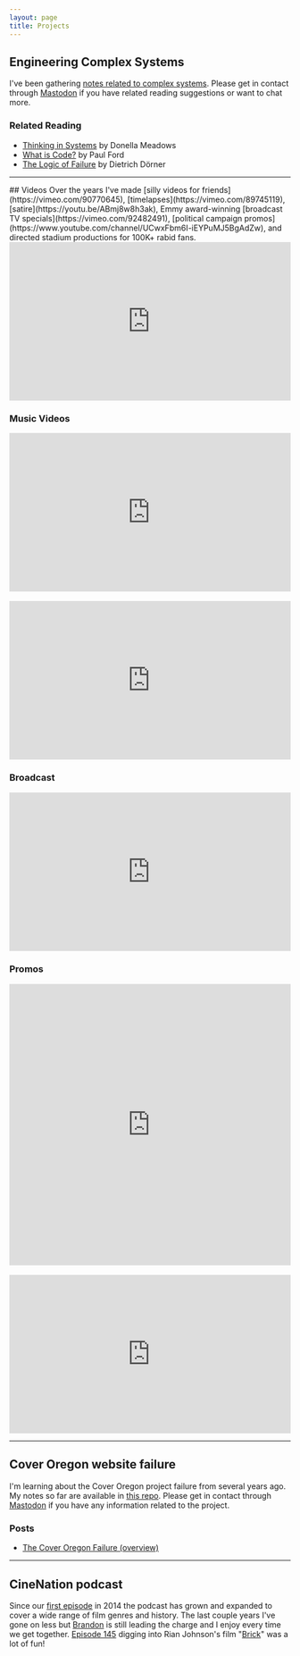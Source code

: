 ```yaml
---
layout: page
title: Projects
---
```


## Engineering Complex Systems

I've been gathering [notes related to complex systems](/complex-systems). Please get in contact through [Mastodon](https://moth.social/@suite22) if you have related reading suggestions or want to chat more.

### Related Reading

* [Thinking in Systems](https://bookshop.org/books/thinking-in-systems-international-bestseller/9781603580557) by Donella Meadows
* [What is Code?](https://www.bloomberg.com/graphics/2015-paul-ford-what-is-code/) by Paul Ford
* [The Logic of Failure](https://bookshop.org/books/the-logic-of-failure-recognizing-and-avoiding-error-in-complex-situations/9780201479485) by Dietrich Dörner

--- 

<p id="videos"></p>
## Videos
Over the years I've made [silly videos for friends](https://vimeo.com/90770645), [timelapses](https://vimeo.com/89745119), [satire](https://youtu.be/ABmj8w8h3ak), Emmy award-winning [broadcast TV specials](https://vimeo.com/92482491), [political campaign promos](https://www.youtube.com/channel/UCwxFbm6I-iEYPuMJ5BgAdZw), and directed stadium productions for 100K+ rabid fans. 

<div style="padding:56.25% 0 0 0;position:relative;"><iframe src="https://player.vimeo.com/video/92269602?h=d7c25c8760&autopause=0&player_id=0&app_id=58479" style="position:absolute;top:0;left:0;width:100%;height:100%;" frameborder="0" allow="autoplay; fullscreen" allowfullscreen></iframe></div><script src="https://player.vimeo.com/api/player.js"></script>

### Music Videos

<div style="padding:56.25% 0 0 0;position:relative;"><iframe src="https://player.vimeo.com/video/6932046?h=d7c25c8760&autopause=0&player_id=0&app_id=58479" style="position:absolute;top:0;left:0;width:100%;height:100%;" frameborder="0" allow="autoplay; fullscreen" allowfullscreen></iframe></div><script src="https://player.vimeo.com/api/player.js"></script>

<br>

<div style="padding:56.25% 0 0 0;position:relative;"><iframe src="https://player.vimeo.com/video/96543923?h=1ca7693a9b&autopause=0&player_id=0&app_id=58479" allow="autoplay; fullscreen; picture-in-picture" allowfullscreen frameborder="0" style="position:absolute;top:0;left:0;width:100%;height:100%;"></iframe></div>

### Broadcast

<div style="padding:56.25% 0 0 0;position:relative;"><iframe src="https://player.vimeo.com/video/34638032?h=be671a4a2a&autopause=0&player_id=0&app_id=58479" frameborder="0" allow="autoplay; fullscreen; picture-in-picture" allowfullscreen style="position:absolute;top:0;left:0;width:100%;height:100%;" title="All Access: Road to 14 - Tornado segment"></iframe></div><script src="https://player.vimeo.com/api/player.js"></script>

### Promos

<div style="padding:100% 0 0 0;position:relative;"><iframe src="https://player.vimeo.com/video/938839580?h=f0d5079c97&autopause=0&player_id=0&app_id=58479" frameborder="0" allow="autoplay; fullscreen; picture-in-picture" allowfullscreen style="position:absolute;top:0;left:0;width:100%;height:100%;" title="SAGE. flowers Instagram promo"></iframe></div><script src="https://player.vimeo.com/api/player.js"></script>

<br>

<div style="padding:56.25% 0 0 0;position:relative;"><iframe src="https://player.vimeo.com/video/161328819?h=f0d5079c97&autopause=0&player_id=0&app_id=58479" frameborder="0" allow="autoplay; fullscreen; picture-in-picture" allowfullscreen style="position:absolute;top:0;left:0;width:100%;height:100%;" title="Crema: How to Brew French Press"></iframe></div><script src="https://player.vimeo.com/api/player.js"></script>

--- 

## Cover Oregon website failure

I'm learning about the Cover Oregon project failure from several years ago. My notes so far are available in [this repo](https://github.com/suite22/oregon-healthcare-website-retro). Please get in contact through [Mastodon](https://moth.social/@suite22) if you have any information related to the project.

### Posts
* [The Cover Oregon Failure (overview)](https://bengoertz.com/2021/05/04/cover-oregon-overview/)

---

## CineNation podcast

Since our [first episode](https://open.spotify.com/episode/23975r7PXmoev44OQF3QYk?si=hpKZ4_UrQQ-gqf_5QuESSw) in 2014 the podcast has grown and expanded to cover a wide range of film genres and history. The last couple years I've gone on less but [Brandon](https://twitter.com/brandonsparks33) is still leading the charge and I enjoy every time we get together. [Episode 145](https://open.spotify.com/episode/6c8HNkVvBYWjnp5sNsrIUa?si=UoKZJMi8R4qf9yScw0dRjA) digging into Rian Johnson's film "[Brick](https://letterboxd.com/film/brick/)" was a lot of fun!
